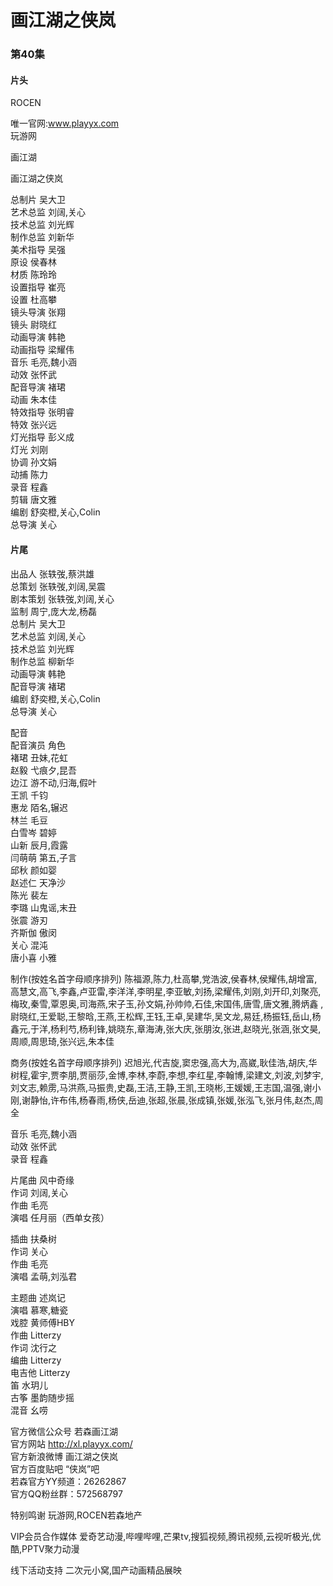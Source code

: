 # 画江湖之侠岚  
  
  
  
  
### 第40集  
  
#### 片头  
ROCEN  
  
唯一官网:www.playyx.com  
玩游网  
  
画江湖  
  
画江湖之侠岚  
  
总制片  吴大卫  
艺术总监  刘阔,关心  
技术总监  刘光辉  
制作总监  刘新华  
美术指导  吴强  
原设  侯春林  
材质  陈玲玲  
设置指导  崔亮  
设置  杜高攀  
镜头导演  张翔  
镜头  尉晓红  
动画导演  韩艳  
动画指导  梁耀伟  
音乐  毛亮,魏小涵  
动效  张怀武  
配音导演  褚珺  
动画  朱本佳  
特效指导  张明睿  
特效  张兴远  
灯光指导  彭义成  
灯光  刘刚  
协调  孙文娟  
动捕  陈力  
录音  程鑫  
剪辑  唐文雅  
编剧  舒奕橙,关心,Colin  
总导演  关心  
  
  
  
  
#### 片尾  
出品人  张轶弢,蔡洪雄  
总策划  张轶弢,刘阔,吴震  
剧本策划  张轶弢,刘阔,关心  
监制  周宁,庞大龙,杨磊  
总制片  吴大卫  
艺术总监  刘阔,关心  
技术总监  刘光辉  
制作总监  柳新华  
动画导演  韩艳  
配音导演  褚珺  
编剧  舒奕橙,关心,Colin  
总导演  关心  
  
配音  
配音演员  角色  
褚珺  丑妹,花虹  
赵毅  弋痕夕,昆吾  
边江  游不动,归海,假叶  
王凯  千钧  
惠龙  陌名,辗迟  
林兰  毛豆  
白雪岑  碧婷  
山新  辰月,霞露  
闫萌萌  第五,子言  
邱秋  颜如婴  
赵述仁  天净沙  
陈光  裴左  
李璐  山鬼谣,末丑  
张震  游刃  
齐斯伽  傲闵  
关心  混沌  
唐小喜  小雅  
  
  
制作(按姓名首字母顺序排列)  陈福源,陈力,杜高攀,党浩波,侯春林,侯耀伟,胡增富,高慧文,高飞,李鑫,卢亚雷,李洋洋,李明星,李亚敏,刘扬,梁耀伟,刘刚,刘开印,刘聚亮,梅玫,秦雪,覃恩奥,司海燕,宋子玉,孙文娟,孙帅帅,石佳,宋国伟,唐雪,唐文雅,腾炳鑫 ,尉晓红,王爱聪,王黎晗,王燕,王松辉,王钰,王卓,吴建华,吴文龙,易廷,杨振钰,岳山,杨鑫元,于洋,杨利芍,杨利锋,姚晓东,章海涛,张大庆,张朋汝,张进,赵晓光,张涵,张文昊,周顺,周思琦,张兴远,朱本佳  
  
  
商务(按姓名首字母顺序排列)  迟旭光,代吉旋,窦忠强,高大为,高崴,耿佳浩,胡庆,华树程,霍宇,贾李朋,贾丽莎,金博,李林,李蔚,李想,李红星,李翰博,梁建文,刘波,刘梦宇,刘文志,赖雳,马洪燕,马振贵,史磊,王洁,王静,王凯,王晓彬,王媛媛,王志国,温强,谢小刚,谢静怡,许布伟,杨春雨,杨侠,岳迪,张超,张晨,张成镇,张媛,张泓飞,张月伟,赵杰,周全  
  
音乐  毛亮,魏小涵  
动效  张怀武  
录音  程鑫  
  
片尾曲  风中奇缘  
作词  刘阔,关心  
作曲  毛亮  
演唱  任月丽（西单女孩）  
  
插曲  扶桑树  
作词  关心  
作曲  毛亮  
演唱  孟萌,刘泓君  
  
  
主题曲  述岚记  
演唱  慕寒,糖瓷  
戏腔  黄师傅HBY  
作曲  Litterzy  
作词  沈行之  
编曲  Litterzy  
电吉他  Litterzy  
笛  水玥儿  
古筝  墨韵随步摇  
混音  幺唠  
  
官方微信公众号  若森画江湖  
官方网站  http://xl.playyx.com/  
官方新浪微博  画江湖之侠岚  
官方百度贴吧  “侠岚”吧  
若森官方YY频道：26262867  
官方QQ粉丝群：572568797  
  
  
特别鸣谢  玩游网,ROCEN若森地产  
  
VIP会员合作媒体  爱奇艺动漫,哔哩哔哩,芒果tv,搜狐视频,腾讯视频,云视听极光,优酷,PPTV聚力动漫  
  
线下活动支持  二次元小窝,国产动画精品展映  

